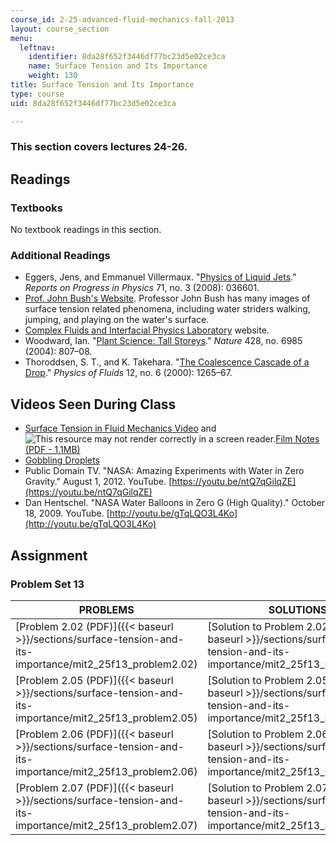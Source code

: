```yaml
---
course_id: 2-25-advanced-fluid-mechanics-fall-2013
layout: course_section
menu:
  leftnav:
    identifier: 8da28f652f3446df77bc23d5e02ce3ca
    name: Surface Tension and Its Importance
    weight: 130
title: Surface Tension and Its Importance
type: course
uid: 8da28f652f3446df77bc23d5e02ce3ca

---
```


### This section covers lectures 24-26.

Readings
--------

### Textbooks

No textbook readings in this section.

### Additional Readings

*   Eggers, Jens, and Emmanuel Villermaux. "[Physics of Liquid Jets](https://iopscience.iop.org/article/10.1088/0034-4885/71/3/036601/pdf)." _Reports on Progress in Physics_ 71, no. 3 (2008): 036601.
*   [Prof. John Bush's Website](http://www-math.mit.edu/~bush/fish.htm). Professor John Bush has many images of surface tension related phenomena, including water striders walking, jumping, and playing on the water's surface.
*   [Complex Fluids and Interfacial Physics Laboratory](http://www.seas.ucla.edu/cfip/) website.
*   Woodward, Ian. "[Plant Science: Tall Storeys](http://dx.doi.org/10.1038/428807a)." _Nature_ 428, no. 6985 (2004): 807–08.
*   Thoroddsen, S. T., and K. Takehara. "[The Coalescence Cascade of a Drop](http://dx.doi.org/10.1063/1.870380)." _Physics of Fluids_ 12, no. 6 (2000): 1265–67.

Videos Seen During Class
------------------------

*   [Surface Tension in Fluid Mechanics Video](https://youtu.be/MUlmkSnrAzM) and ![This resource may not render correctly in a screen reader.](/images/inacessible.gif)[Film Notes (PDF - 1.1MB)](http://web.mit.edu/hml/ncfmf/04STFM.pdf)
*   [Gobbling Droplets](http://web.mit.edu/nnf/people/jbico/Research.html#gobbling)
*   Public Domain TV. "NASA: Amazing Experiments with Water in Zero Gravity." August 1, 2012. YouTube. [https://youtu.be/ntQ7qGilqZE](https://youtu.be/ntQ7qGilqZE)
*   Dan Hentschel. "NASA Water Balloons in Zero G (High Quality)." October 18, 2009. YouTube. [http://youtu.be/gTqLQO3L4Ko](http://youtu.be/gTqLQO3L4Ko)

Assignment
----------

### Problem Set 13

| PROBLEMS | SOLUTIONS |
| --- | --- |
| [Problem 2.02 (PDF)]({{< baseurl >}}/sections/surface-tension-and-its-importance/mit2_25f13_problem2.02) | [Solution to Problem 2.02 (PDF)]({{< baseurl >}}/sections/surface-tension-and-its-importance/mit2_25f13_solution2.02) |
| [Problem 2.05 (PDF)]({{< baseurl >}}/sections/surface-tension-and-its-importance/mit2_25f13_problem2.05) | [Solution to Problem 2.05 (PDF)]({{< baseurl >}}/sections/surface-tension-and-its-importance/mit2_25f13_solution2.05) |
| [Problem 2.06 (PDF)]({{< baseurl >}}/sections/surface-tension-and-its-importance/mit2_25f13_problem2.06) | [Solution to Problem 2.06 (PDF)]({{< baseurl >}}/sections/surface-tension-and-its-importance/mit2_25f13_solution2.06) |
| [Problem 2.07 (PDF)]({{< baseurl >}}/sections/surface-tension-and-its-importance/mit2_25f13_problem2.07) | [Solution to Problem 2.07 (PDF)]({{< baseurl >}}/sections/surface-tension-and-its-importance/mit2_25f13_solution2.07)